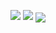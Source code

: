 <p align="center">
<img src="https://github-readme-stats.vercel.app/api?username=mirsella&show_icons=true&theme=radical&count_private=true&line_height=27">
<!-- &nbsp; -->
<img src="https://github-readme-stats.vercel.app/api/top-langs/?username=mirsella&layout=compact&langs_count=10&theme=radical">
<img align="center" src="https://komarev.com/ghpvc/?username=mirsella">
</p>
